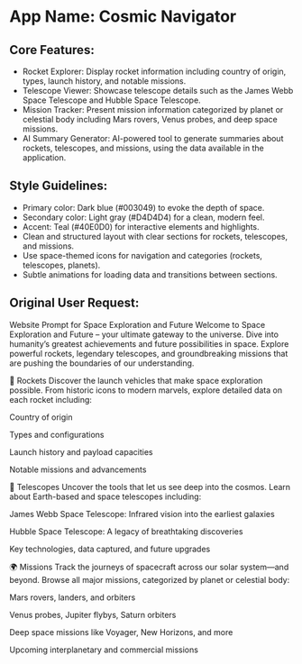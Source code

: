 # **App Name**: Cosmic Navigator

## Core Features:

- Rocket Explorer: Display rocket information including country of origin, types, launch history, and notable missions.
- Telescope Viewer: Showcase telescope details such as the James Webb Space Telescope and Hubble Space Telescope.
- Mission Tracker: Present mission information categorized by planet or celestial body including Mars rovers, Venus probes, and deep space missions.
- AI Summary Generator: AI-powered tool to generate summaries about rockets, telescopes, and missions, using the data available in the application.

## Style Guidelines:

- Primary color: Dark blue (#003049) to evoke the depth of space.
- Secondary color: Light gray (#D4D4D4) for a clean, modern feel.
- Accent: Teal (#40E0D0) for interactive elements and highlights.
- Clean and structured layout with clear sections for rockets, telescopes, and missions.
- Use space-themed icons for navigation and categories (rockets, telescopes, planets).
- Subtle animations for loading data and transitions between sections.

## Original User Request:
Website Prompt for Space Exploration and Future
Welcome to Space Exploration and Future – your ultimate gateway to the universe.
Dive into humanity’s greatest achievements and future possibilities in space.
Explore powerful rockets, legendary telescopes, and groundbreaking missions that are pushing the boundaries of our understanding.

🚀 Rockets
Discover the launch vehicles that make space exploration possible.
From historic icons to modern marvels, explore detailed data on each rocket including:

Country of origin

Types and configurations

Launch history and payload capacities

Notable missions and advancements

🔭 Telescopes
Uncover the tools that let us see deep into the cosmos.
Learn about Earth-based and space telescopes including:

James Webb Space Telescope: Infrared vision into the earliest galaxies

Hubble Space Telescope: A legacy of breathtaking discoveries

Key technologies, data captured, and future upgrades

🌍 Missions
Track the journeys of spacecraft across our solar system—and beyond.
Browse all major missions, categorized by planet or celestial body:

Mars rovers, landers, and orbiters

Venus probes, Jupiter flybys, Saturn orbiters

Deep space missions like Voyager, New Horizons, and more

Upcoming interplanetary and commercial missions
  